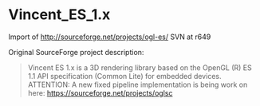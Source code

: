 # Vincent_ES_1.x

Import of http://sourceforge.net/projects/ogl-es/ SVN at r649

Original SourceForge project description:
> Vincent ES 1.x is a 3D rendering library based on the OpenGL (R) ES 1.1 API specification (Common Lite) for embedded devices. ATTENTION: A new fixed pipeline implementation is being work on here: https://sourceforge.net/projects/oglsc
